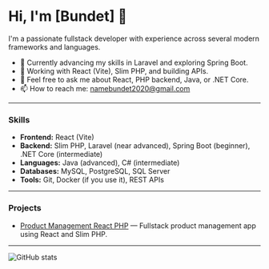 # Hi, I'm [Bundet] 👋

I'm a passionate fullstack developer with experience across several modern frameworks and languages.

- 🌱 Currently advancing my skills in Laravel and exploring Spring Boot.
- 🔭 Working with React (Vite), Slim PHP, and building APIs.
- 💬 Feel free to ask me about React, PHP backend, Java, or .NET Core.
- 📫 How to reach me: namebundet2020@gmail.com

---

### Skills

- **Frontend:** React (Vite)
- **Backend:** Slim PHP, Laravel (near advanced), Spring Boot (beginner), .NET Core (intermediate)
- **Languages:** Java (advanced), C# (intermediate)
- **Databases:** MySQL, PostgreSQL, SQL Server
- **Tools:** Git, Docker (if you use it), REST APIs

---

### Projects

- [Product Management React PHP](https://github.com/BundetMan/Product-Management-Full) — Fullstack product management app using React and Slim PHP.


---

![GitHub stats](https://github-readme-stats.vercel.app/api?username=BundetMan&show_icons=true&theme=radical)


